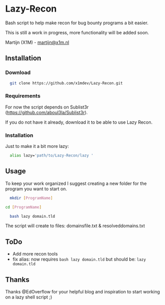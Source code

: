 # Lazy-Recon

Bash script to help make recon for bug bounty programs a bit easier.

This is still a work in progress, more functionality will be added soon.

Martijn (X1M) - martijn@x1m.nl

## Installation
### Download

```bash
  git clone https://github.com/x1mdev/Lazy-Recon.git
```

### Requirements

For now the script depends on Sublist3r (https://github.com/aboul3la/Sublist3r).

If you do not have it already, download it to be able to use Lazy Recon.

### Installation

Just to make it a bit more lazy:

```bash
  alias lazy='path/to/Lazy-Recon/lazy '
```


## Usage

To keep your work organized I suggest creating a new folder for the program you want to start on.

```bash
  mkdir [ProgramName]
```

```bash
cd [ProgramName]
``` 

```bash
  bash lazy domain.tld
```

The script will create to files: domainsfile.txt & resolveddomains.txt

## ToDo

- Add more recon tools
- fix alias: now requires ```bash lazy domain.tld``` but should be: ```lazy domain.tld```


## Thanks

Thanks @EdOverflow for your helpful blog and inspiration to start working on a lazy shell script ;)
